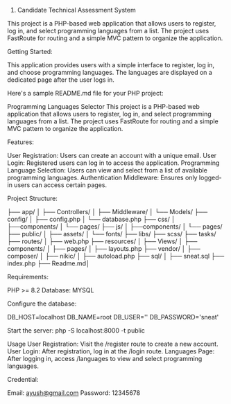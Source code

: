 1) Candidate Technical Assessment System

This project is a PHP-based web application that allows users to register, log in, and select programming languages from a list. The project uses FastRoute for routing and a simple MVC pattern to organize the application.

Getting Started:

This application provides users with a simple interface to register, log in, and choose programming languages. The languages are displayed on a dedicated page after the user logs in.


Here's a sample README.md file for your PHP project:

Programming Languages Selector
This project is a PHP-based web application that allows users to register, log in, and select programming languages from a list. The project uses FastRoute for routing and a simple MVC pattern to organize the application.

Features:

User Registration: Users can create an account with a unique email.
User Login: Registered users can log in to access the application.
Programming Language Selection: Users can view and select from a list of available programming languages.
Authentication Middleware: Ensures only logged-in users can access certain pages.

Project Structure:

├── app/
│   ├── Controllers/
│   ├── Middleware/
│   └── Models/
├── config/
│   ├── config.php
│   └── database.php
├── css/
│   ├──components/
│   └── pages/
├── js/
│   ├──components/
│   └── pages/
├── public/
│   ├── assets/
│   └── fonts/
    ├── libs/
    ├── scss/ 
    ├── tasks/ 
├── routes/
│   ├── web.php
├── resources/
│   ├── Views/
│       ├── components/
│       ├── pages/
│       ├── layouts.php
├── vendor/
│   ├── composer/
│   ├── nikic/
│   ├── autoload.php
├── sql/
│   ├── sneat.sql
├── index.php
├── Readme.md│       

Requirements:

PHP >= 8.2
Database: MYSQL

Configure the database:

DB_HOST=localhost
DB_NAME=root
DB_USER=''
DB_PASSWORD='sneat'

Start the server:
php -S localhost:8000 -t public

Usage
User Registration: Visit the /register route to create a new account.
User Login: After registration, log in at the /login route.
Languages Page: After logging in, access /languages to view and select programming languages.

Credential:

Email: ayush@gmail.com
Password: 12345678